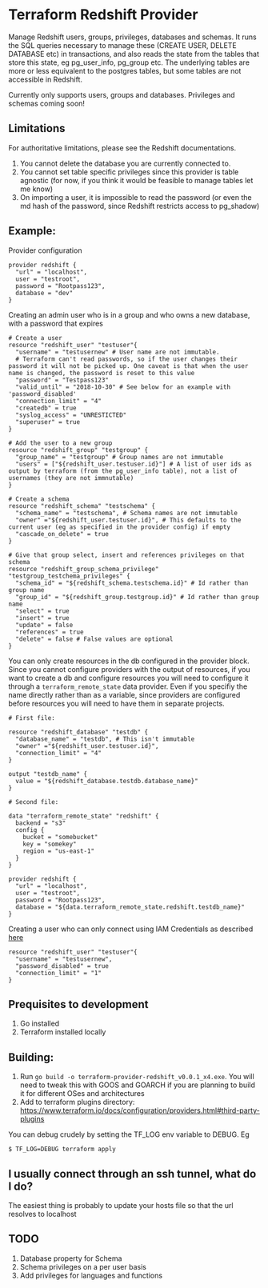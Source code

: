 # Terraform Redshift Provider

Manage Redshift users, groups, privileges, databases and schemas. It runs the SQL queries necessary to manage these (CREATE USER, DELETE DATABASE etc)
in transactions, and also reads the state from the tables that store this state, eg pg_user_info, pg_group etc. The underlying tables are more or less equivalent to the postgres tables, 
but some tables are not accessible in Redshift. 

Currently only supports users, groups and databases. Privileges and schemas coming soon! 

## Limitations
For authoritative limitations, please see the Redshift documentations. 
1) You cannot delete the database you are currently connected to. 
2) You cannot set table specific privileges since this provider is table agnostic (for now, if you think it would be feasible to manage tables let me know)
3) On importing a user, it is impossible to read the password (or even the md hash of the password, since Redshift restricts access to pg_shadow)

## Example: 

Provider configuration
```
provider redshift {
  "url" = "localhost",
  user = "testroot",
  password = "Rootpass123",
  database = "dev"
}
```

Creating an admin user who is in a group and who owns a new database, with a password that expires
```
# Create a user
resource "redshift_user" "testuser"{
  "username" = "testusernew" # User name are not immutable. 
  # Terraform can't read passwords, so if the user changes their password it will not be picked up. One caveat is that when the user name is changed, the password is reset to this value
  "password" = "Testpass123" 
  "valid_until" = "2018-10-30" # See below for an example with 'password_disabled'
  "connection_limit" = "4"
  "createdb" = true
  "syslog_access" = "UNRESTICTED"
  "superuser" = true
}

# Add the user to a new group
resource "redshift_group" "testgroup" {
  "group_name" = "testgroup" # Group names are not immutable
  "users" = ["${redshift_user.testuser.id}"] # A list of user ids as output by terraform (from the pg_user_info table), not a list of usernames (they are not immnutable)
}

# Create a schema
resource "redshift_schema" "testschema" {
  "schema_name" = "testschema", # Schema names are not immutable
  "owner" ="${redshift_user.testuser.id}", # This defaults to the current user (eg as specified in the provider config) if empty
  "cascade_on_delete" = true
}

# Give that group select, insert and references privileges on that schema
resource "redshift_group_schema_privilege" "testgroup_testchema_privileges" {
  "schema_id" = "${redshift_schema.testschema.id}" # Id rather than group name
  "group_id" = "${redshift_group.testgroup.id}" # Id rather than group name
  "select" = true
  "insert" = true
  "update" = false
  "references" = true
  "delete" = false # False values are optional
}
```

You can only create resources in the db configured in the provider block. Since you cannot configure providers with 
the output of resources, if you want to create a db and configure resources you will need to configure it through a `terraform_remote_state` data provider. 
Even if you specifiy the name directly rather than as a variable, since providers are configured before resources you will need to have them in separate projects. 

```
# First file:

resource "redshift_database" "testdb" {
  "database_name" = "testdb", # This isn't immutable
  "owner" ="${redshift_user.testuser.id}",
  "connection_limit" = "4"
}

output "testdb_name" {
  value = "${redshift_database.testdb.database_name}"
}

# Second file: 

data "terraform_remote_state" "redshift" {
  backend = "s3"
  config {
    bucket = "somebucket"
    key = "somekey"
    region = "us-east-1"
  }
}

provider redshift {
  "url" = "localhost",
  user = "testroot",
  password = "Rootpass123",
  database = "${data.terraform_remote_state.redshift.testdb_name}"
}

```

Creating a user who can only connect using IAM Credentials as described [here](https://docs.aws.amazon.com/redshift/latest/mgmt/generating-user-credentials.html)

```
resource "redshift_user" "testuser"{
  "username" = "testusernew",
  "password_disabled" = true
  "connection_limit" = "1"
}
```

## Prequisites to development
1. Go installed
2. Terraform installed locally

## Building: 
1. Run `go build -o terraform-provider-redshift_v0.0.1_x4.exe`. You will need to tweak this with GOOS and GOARCH if you are planning to build it for different OSes and architectures
2. Add to terraform plugins directory: https://www.terraform.io/docs/configuration/providers.html#third-party-plugins

You can debug crudely by setting the TF_LOG env variable to DEBUG. Eg 
```
$ TF_LOG=DEBUG terraform apply
```

## I usually connect through an ssh tunnel, what do I do?
The easiest thing is probably to update your hosts file so that the url resolves to localhost

## TODO 
1. Database property for Schema
2. Schema privileges on a per user basis
3. Add privileges for languages and functions
